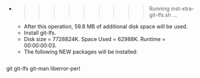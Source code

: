 * >>>>>>>>> Running inst-xtra-git-lfs.sh ...
  * After this operation, 59.8 MB of additional disk space will be used.
  * Install git-lfs.
  * Disk size = 7728824K. Space Used = 62988K. Runtime = 00:00:00:03.
  * The following NEW packages will be installed:
  ```bash
git git-lfs git-man liberror-perl
  ```
